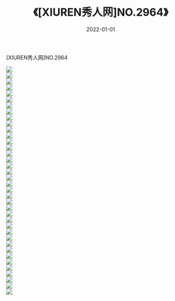 ﻿---
layout: post
title:  《[XIUREN秀人网]NO.2964》
date:   2022-01-01
img: http://img.660000.xyz/Sharelink/秀人网/秀人网第03部分/[XIUREN秀人网]NO.2964/000.jpg
categories: [美女, 清纯, 唯美]
---

[XIUREN秀人网]NO.2964

 ![](http://img.660000.xyz/Sharelink/秀人网/秀人网第03部分/[XIUREN秀人网]NO.2964/001.jpg) <br>![](http://img.660000.xyz/Sharelink/秀人网/秀人网第03部分/[XIUREN秀人网]NO.2964/002.jpg) <br>![](http://img.660000.xyz/Sharelink/秀人网/秀人网第03部分/[XIUREN秀人网]NO.2964/003.jpg) <br>![](http://img.660000.xyz/Sharelink/秀人网/秀人网第03部分/[XIUREN秀人网]NO.2964/004.jpg) <br>![](http://img.660000.xyz/Sharelink/秀人网/秀人网第03部分/[XIUREN秀人网]NO.2964/005.jpg) <br>![](http://img.660000.xyz/Sharelink/秀人网/秀人网第03部分/[XIUREN秀人网]NO.2964/006.jpg) <br>![](http://img.660000.xyz/Sharelink/秀人网/秀人网第03部分/[XIUREN秀人网]NO.2964/007.jpg) <br>![](http://img.660000.xyz/Sharelink/秀人网/秀人网第03部分/[XIUREN秀人网]NO.2964/008.jpg) <br>![](http://img.660000.xyz/Sharelink/秀人网/秀人网第03部分/[XIUREN秀人网]NO.2964/009.jpg) <br>![](http://img.660000.xyz/Sharelink/秀人网/秀人网第03部分/[XIUREN秀人网]NO.2964/010.jpg) <br>![](http://img.660000.xyz/Sharelink/秀人网/秀人网第03部分/[XIUREN秀人网]NO.2964/011.jpg) <br>![](http://img.660000.xyz/Sharelink/秀人网/秀人网第03部分/[XIUREN秀人网]NO.2964/012.jpg) <br>![](http://img.660000.xyz/Sharelink/秀人网/秀人网第03部分/[XIUREN秀人网]NO.2964/013.jpg) <br>![](http://img.660000.xyz/Sharelink/秀人网/秀人网第03部分/[XIUREN秀人网]NO.2964/014.jpg) <br>![](http://img.660000.xyz/Sharelink/秀人网/秀人网第03部分/[XIUREN秀人网]NO.2964/015.jpg) <br>![](http://img.660000.xyz/Sharelink/秀人网/秀人网第03部分/[XIUREN秀人网]NO.2964/016.jpg) <br>![](http://img.660000.xyz/Sharelink/秀人网/秀人网第03部分/[XIUREN秀人网]NO.2964/017.jpg) <br>![](http://img.660000.xyz/Sharelink/秀人网/秀人网第03部分/[XIUREN秀人网]NO.2964/018.jpg) <br>![](http://img.660000.xyz/Sharelink/秀人网/秀人网第03部分/[XIUREN秀人网]NO.2964/019.jpg) <br>![](http://img.660000.xyz/Sharelink/秀人网/秀人网第03部分/[XIUREN秀人网]NO.2964/020.jpg) <br>![](http://img.660000.xyz/Sharelink/秀人网/秀人网第03部分/[XIUREN秀人网]NO.2964/021.jpg) <br>![](http://img.660000.xyz/Sharelink/秀人网/秀人网第03部分/[XIUREN秀人网]NO.2964/022.jpg) <br>![](http://img.660000.xyz/Sharelink/秀人网/秀人网第03部分/[XIUREN秀人网]NO.2964/023.jpg) <br>![](http://img.660000.xyz/Sharelink/秀人网/秀人网第03部分/[XIUREN秀人网]NO.2964/024.jpg) <br>![](http://img.660000.xyz/Sharelink/秀人网/秀人网第03部分/[XIUREN秀人网]NO.2964/025.jpg) <br>![](http://img.660000.xyz/Sharelink/秀人网/秀人网第03部分/[XIUREN秀人网]NO.2964/026.jpg) <br>![](http://img.660000.xyz/Sharelink/秀人网/秀人网第03部分/[XIUREN秀人网]NO.2964/027.jpg) <br>![](http://img.660000.xyz/Sharelink/秀人网/秀人网第03部分/[XIUREN秀人网]NO.2964/028.jpg) <br>![](http://img.660000.xyz/Sharelink/秀人网/秀人网第03部分/[XIUREN秀人网]NO.2964/029.jpg) <br>![](http://img.660000.xyz/Sharelink/秀人网/秀人网第03部分/[XIUREN秀人网]NO.2964/030.jpg) <br>![](http://img.660000.xyz/Sharelink/秀人网/秀人网第03部分/[XIUREN秀人网]NO.2964/031.jpg) <br>![](http://img.660000.xyz/Sharelink/秀人网/秀人网第03部分/[XIUREN秀人网]NO.2964/032.jpg) <br>![](http://img.660000.xyz/Sharelink/秀人网/秀人网第03部分/[XIUREN秀人网]NO.2964/033.jpg) <br>![](http://img.660000.xyz/Sharelink/秀人网/秀人网第03部分/[XIUREN秀人网]NO.2964/034.jpg) <br>![](http://img.660000.xyz/Sharelink/秀人网/秀人网第03部分/[XIUREN秀人网]NO.2964/035.jpg) <br>![](http://img.660000.xyz/Sharelink/秀人网/秀人网第03部分/[XIUREN秀人网]NO.2964/036.jpg) <br>![](http://img.660000.xyz/Sharelink/秀人网/秀人网第03部分/[XIUREN秀人网]NO.2964/037.jpg) <br>![](http://img.660000.xyz/Sharelink/秀人网/秀人网第03部分/[XIUREN秀人网]NO.2964/038.jpg) <br>
